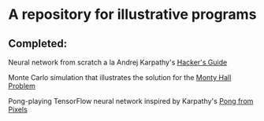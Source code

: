 # A repository for illustrative programs

## Completed:

Neural network from scratch a la Andrej Karpathy's [Hacker's Guide](http://karpathy.github.io/neuralnets/)

Monte Carlo simulation that illustrates the solution for the [Monty Hall Problem](https://en.wikipedia.org/wiki/Monty_Hall_problem)

Pong-playing TensorFlow neural network inspired by Karpathy's [Pong from Pixels](http://karpathy.github.io/2016/05/31/rl/)
